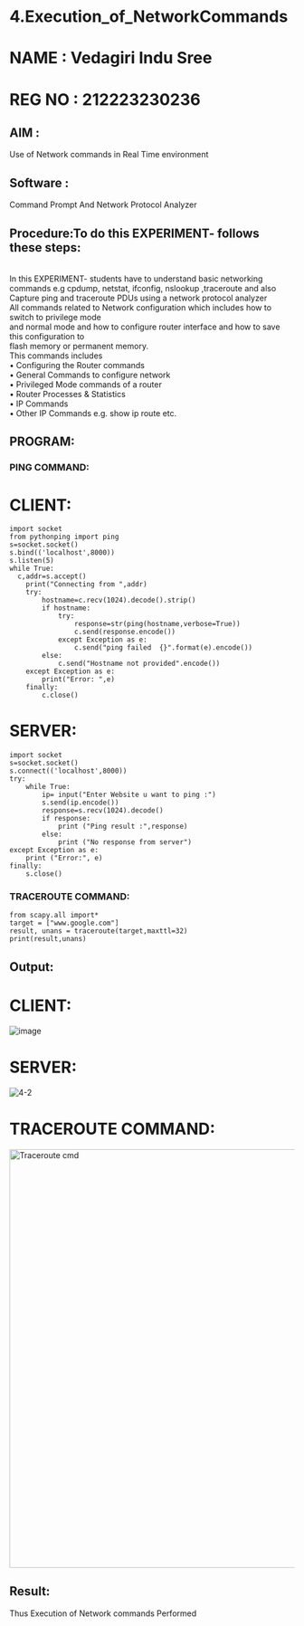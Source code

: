 # 4.Execution_of_NetworkCommands
# NAME : Vedagiri Indu Sree
# REG NO : 212223230236
## AIM :
Use of Network commands in Real Time environment
## Software :
Command Prompt And Network Protocol Analyzer
## Procedure:To do this EXPERIMENT- follows these steps:
<BR>
In this EXPERIMENT- students have to understand basic networking commands e.g cpdump, netstat, ifconfig, nslookup ,traceroute and also Capture ping and traceroute PDUs using a network protocol analyzer 
<BR>
All commands related to Network configuration which includes how to switch to privilege mode
<BR>
and normal mode and how to configure router interface and how to save this configuration to
<BR>
flash memory or permanent memory.
<BR>
This commands includes
<BR>
• Configuring the Router commands
<BR>
• General Commands to configure network
<BR>
• Privileged Mode commands of a router 
<BR>
• Router Processes & Statistics
<BR>
• IP Commands
<BR>
• Other IP Commands e.g. show ip route etc.
<BR>

## PROGRAM:
### PING COMMAND:

# CLIENT:
```
import socket
from pythonping import ping
s=socket.socket()
s.bind(('localhost',8000))
s.listen(5)
while True:
  c,addr=s.accept()
    print("Connecting from ",addr)
    try:
        hostname=c.recv(1024).decode().strip()
        if hostname:
            try:
                response=str(ping(hostname,verbose=True))
                c.send(response.encode())
            except Exception as e:
                c.send("ping failed  {}".format(e).encode())
        else:
            c.send("Hostname not provided".encode())
    except Exception as e:
        print("Error: ",e)
    finally:
        c.close()
```
# SERVER:
```
import socket
s=socket.socket()
s.connect(('localhost',8000))
try:
    while True:
        ip= input("Enter Website u want to ping :")
        s.send(ip.encode())
        response=s.recv(1024).decode()
        if response:
            print ("Ping result :",response)
        else:
            print ("No response from server")
except Exception as e:
    print ("Error:", e)
finally:
    s.close()

```

### TRACEROUTE COMMAND:
```
from scapy.all import* 
target = ["www.google.com"] 
result, unans = traceroute(target,maxttl=32) 
print(result,unans)
```
## Output:

# CLIENT:

![image](https://github.com/DHIRAVIYASUNDARAM/4.Execution_of_NetworkCommends/assets/165143880/1fb9eae4-22c1-436e-a964-973c622852df)

# SERVER:

![4-2](https://github.com/VPOOJAASREE/4.Execution_of_NetworkCommends/assets/155145525/ee38335b-f844-4f1a-94fd-aec00c83371b)

# TRACEROUTE COMMAND:
<img width="740" alt="Traceroute cmd" src="https://github.com/Ganesh23013987/4.Execution_of_NetworkCommends/assets/147473768/d689bf3e-8c86-4991-b7dd-258e6329d92b">

## Result:
Thus Execution of Network commands Performed 
